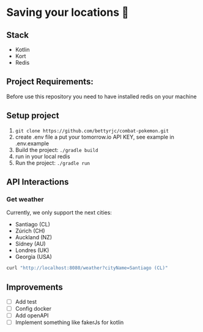 # Saving your locations 🚀

## Stack
- Kotlin
- Kort
- Redis



## Project Requirements:
Before use this repository you need to have installed redis on your machine

## Setup project
1. `git clone https://github.com/bettyrjc/combat-pokemon.git`
2. create .env file a put your tomorrow.io API KEY, see example in .env.example
3. Build the project: `./gradle build`
4. run in your local redis
5. Run the project: `./gradle run`

## API Interactions

### Get weather

Currently, we only support the next cities:
- Santiago (CL)
- Zúrich (CH)
- Auckland (NZ)
- Sídney (AU)
- Londres (UK)
- Georgia (USA)

```bash
curl "http://localhost:8080/weather?cityName=Santiago (CL)"
```



## Improvements
- [ ] Add test
- [ ] Config docker
- [ ] Add openAPI
- [ ] Implement something like fakerJs for kotlin
